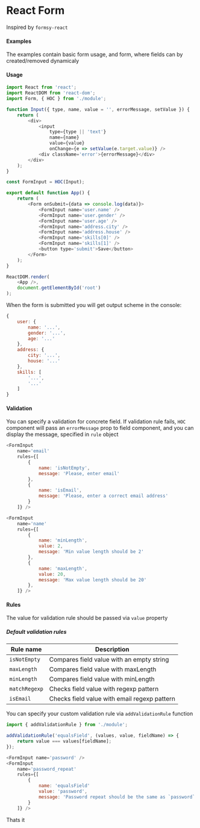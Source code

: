# React Form

Inspired by `formsy-react`

#### Examples
The examples contain basic form usage, and form, where fields can by created/removed dynamicaly

#### Usage

```javascript
import React from 'react';
import ReactDOM from 'react-dom';
import Form, { HOC } from './module';

function Input({ type, name, value = '', errorMessage, setValue }) {
    return (
        <div>
            <input
                type={type || 'text'}
                name={name}
                value={value}
                onChange={e => setValue(e.target.value)} />
            <div className='error'>{errorMessage}</div>
        </div>
    );
}

const FormInput = HOC(Input);

export default function App() {
    return (
        <Form onSubmit={data => console.log(data)}>
            <FormInput name='user.name' />
            <FormInput name='user.gender' />
            <FormInput name='user.age' />
            <FormInput name='address.city' />
            <FormInput name='address.house' />
            <FormInput name='skills[0]' />
            <FormInput name='skills[1]' />
            <button type='submit'>Save</button>
        </Form>
    );
}

ReactDOM.render(
    <App />,
    document.getElementById('root')
);

```

When the form is submitted you will get output scheme in the console:

```javascript
{
    user: {
        name: '...',
        gender: '...',
        age: '...'
    },
    address: {
        city: '...',
        house: '...'
    },
    skills: [
        '...',
        '...'
    ]
}
```

#### Validation
You can specify a validation for concrete field.
If validation rule fails, `HOC` component will pass an `errorMessage` prop to field component,
and you can display the message, specified in `rule` object

```javascript
<FormInput
    name='email'
    rules={[
        {
            name: 'isNotEmpty',
            message: 'Please, enter email'
        },
        {
            name: 'isEmail',
            message: 'Please, enter a correct email address'
        }
    ]} />

<FormInput
    name='name'
    rules={[
        {
            name: 'minLength',
            value: 2,
            message: 'Min value length should be 2'
        },
        {
            name: 'maxLength',
            value: 20,
            message: 'Max value length should be 20'
        },
    ]} />
```

#### Rules
The value for validation rule should be passed via `value` property

##### Default validation rules
| Rule name     | Description                                  |
| ------------- | -------------------------------------------  |
| `isNotEmpty`  | Compares field value with an empty string    |
| `maxLength`   | Compares field value with maxLength          |
| `minLength`   | Compares field value with minLength          |
| `matchRegexp` | Checks field value with regexp pattern       |
| `isEmail`     | Checks field value with email regexp pattern |

You can specify your custom validation rule via `addValidationRule` function

```javascript
import { addValidationRule } from './module';

addValidationRule('equalsField', (values, value, fieldName) => {
    return value === values[fieldName];
});

<FormInput name='password' />
<FormInput
    name='password_repeat'
    rules={[
        {
            name: 'equalsField'
            value: 'password',
            message: 'Password repeat should be the same as `password`'
        }
    ]} />
```

Thats it
